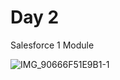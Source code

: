 # Day 2 

Salesforce 1 Module


![IMG_90666F51E9B1-1](https://github.com/user-attachments/assets/7ac70572-7ccf-4915-a21d-c612bba97d46)
